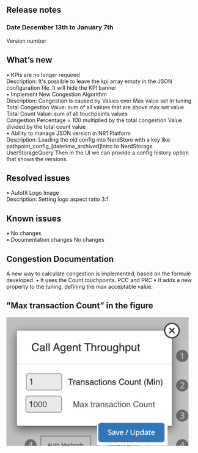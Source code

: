 ## Release notes
### Date December 13th to January 7th <br>
Version number <br>
## What’s new  <br>
•	KPIs are no longer required <br>
Description: It's possible to leave the kpi array empty in the JSON configuration file. It will hide the KPI banner <br>
•	Implement New Congestion Algorithm <br>
Description: Congestion is caused by Values over Max value set in tuning  <br>
Total Congestion Value: sum of all values that are above max set value <br>
Total Count Value: sum of all touchpoints values <br>
Congestion Percentage = 100 multiplied by the total congestion Value divided by the total count value <br>
•	Ability to manage JSON version in NR1 Platform <br>
Description: Loading the old config into NerdStore with a key like pathpoint_config_[datetime_archived]Intro to NerdStorage UserStorageQuery Then in the UI we can provide a config history option that shows the versions. <br>
## Resolved issues 
•	Autofit Logo Image <br>
Description: Setting logo aspect ratio 3:1 <br>
## Known issues 
•	No changes <br>
•	Documentation changes No changes <br>
## Congestion Documentation 

A new way to calculate congestion is implemented, based on the formule developed. 
•	It uses the Count touchpoints, PCC and PRC
•	It adds a new property to the tuning, defining the max acceptable value. 
## "Max transaction Count” in the figure
<img src="images/TransactionsCount.png">

